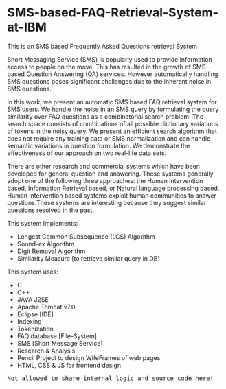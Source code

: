 # SMS-based-FAQ-Retrieval-System-at-IBM
This is an SMS based Frequently Asked Questions retrieval System

Short Messaging Service (SMS) is popularly used to provide information access to people on the move. This has resulted in the growth of SMS based Question Answering (QA) services. 
However automatically handling SMS questions poses significant challenges due to the inherent noise in SMS questions.

In this work, we present an automatic SMS based FAQ retrieval system for SMS users. We handle the noise in an SMS query by formulating the query similarity over FAQ questions as a combinatorial search problem.
The search space consists of combinations of all possible dictionary variations of tokens in the noisy query. We present an efficient search algorithm that does not require any training data or SMS normalization and can handle semantic variations in question formulation. 
We demonstrate the effectiveness of our approach on two real-life data sets.

There are other research and commercial systems which have been developed for general question and answering. 
These systems generally adopt one of the following three approaches: the Human intervention based, Information Retrieval based, or Natural language processing based. 
Human intervention based systems exploit human communities to answer questions.These systems are interesting because they suggest similar questions resolved in the past.

This system Implements:
* Longest Common Subsequence (LCS) Algorithm
* Sound-ex Algorithm
* Digit Removal Algorithm
* Similarity Measure [to retrieve similar query in DB]

This system uses:
* C
* C++
* JAVA J2SE
* Apache Tomcat v7.0
* Eclipse [IDE]
* Indexing
* Tokenization
* FAQ database [File-System]
* SMS [Short Message Service]
* Research & Analysis
* Pencil Project to design WifeFrames of web pages
* HTML, CSS & JS for frontend design

<tt>Not allowed to share internal logic and source code here!<tt>
